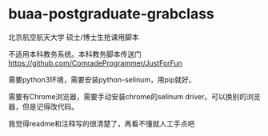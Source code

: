 # buaa-postgraduate-grabclass
北京航空航天大学 硕士/博士生抢课用脚本

不适用本科教务系统。本科教务脚本传送门<https://github.com/ComradeProgrammer/JustForFun>

需要python3环境，需要安装python-selinum，用pip就好。

需要有Chrome浏览器，需要手动安装chrome的selinum driver。可以换别的浏览器，但是记得改代码。

我觉得readme和注释写的很清楚了，再看不懂就人工手点吧